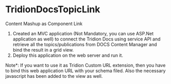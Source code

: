 # TridionDocsTopicLink
Content Mashup as Component Link
1. Created an MVC application (Not Mandatory, you can use ASP.Net application as well) to connect the Tridion Docs using service API and retrieve all the topics/publications from DOCS Content Manager and bind the result in a grid view.
2. Deploy this application on the web server and run it.

Note*: If you want to use it as Tridion Custom URL extension, then you have to bind this web application URL with your schema filed. Also the necessary javascript has been added to the view as well.

